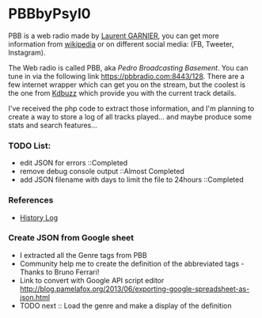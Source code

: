 # PBBbyPsyl0
PBB is a web radio made by [Laurent GARNIER](https://www.laurentgarnier.com/), you can get more information from [wikipedia](https://en.wikipedia.org/wiki/Laurent_Garnier) or on different social media: (FB, Tweeter, Instagram).

The Web radio is called PBB, aka *Pedro Broadcasting Basement*. You can tune in via the following link https://pbbradio.com:8443/128. There are a few internet wrapper which can get you on the stream, but the coolest is the one from [Kdbuzz](https://www.kdbuzz.com/PBB) which provide you with the current track details.

I've received the php code to extract those information, and I'm planning to create a way to store a log of all tracks played... and maybe produce some stats and search features...

### TODO List:
- edit JSON for errors  ::Completed
- remove debug console output ::Almost Completed
- add JSON filename with days to limit the file to 24hours ::Completed

### References
- [History Log](historylog.md)

### Create JSON from Google sheet
- I extracted all the Genre tags from PBB
- Community help me to create the definition of the abbreviated tags - Thanks to Bruno Ferrari!
- Link to convert with Google API script editor http://blog.pamelafox.org/2013/06/exporting-google-spreadsheet-as-json.html
- TODO next :: Load the genre and make a display of the definition
